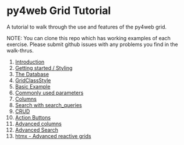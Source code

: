 # py4web Grid Tutorial

A tutorial to walk through the use and features of the py4web grid.

NOTE:  You can clone this repo which has working examples of each exercise.  Please submit github issues with any problems you find in the walk-thrus.

1. [Introduction](docs/introduction.md)
2. [Getting started / Styling](docs/getting_started.md)
3. [The Database](docs/the_database.md)
4. [GridClassStyle](docs/gridclassstyle.md)
5. [Basic Example](docs/basic_example.md)
6. [Commonly used parameters](docs/common_parameters.md)
7. [Columns](docs/columns.md)
9. [Search with search_queries](docs/search.md)
10. [CRUD](docs/crud.md)
11. [Action Buttons](docs/action_buttons.md)
12. [Advanced columns](docs/advanced_columns.md)
13. [Advanced Search](docs/advanced_search.md)
15. [htmx - Advanced reactive grids](docs/htmx.md)

